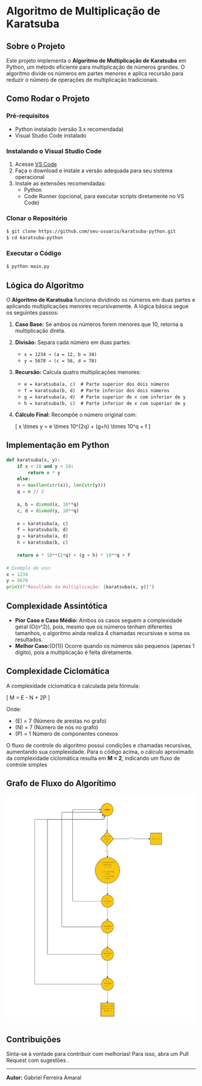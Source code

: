 # Algoritmo de Multiplicação de Karatsuba

## Sobre o Projeto
Este projeto implementa o **Algoritmo de Multiplicação de Karatsuba** em Python, um método eficiente para multiplicação de números grandes. O algoritmo divide os números em partes menores e aplica recursão para reduzir o número de operações de multiplicação tradicionais.

## Como Rodar o Projeto
### Pré-requisitos
- Python instalado (versão 3.x recomendada)
- Visual Studio Code instalado

### Instalando o Visual Studio Code
1. Acesse [VS Code](https://code.visualstudio.com/)
2. Faça o download e instale a versão adequada para seu sistema operacional
3. Instale as extensões recomendadas:
   - Python
   - Code Runner (opcional, para executar scripts diretamente no VS Code)

### Clonar o Repositório
```bash
$ git clone https://github.com/seu-usuario/karatsuba-python.git
$ cd karatsuba-python
```

### Executar o Código
```bash
$ python main.py
```

## Lógica do Algoritmo
O **Algoritmo de Karatsuba** funciona dividindo os números em duas partes e aplicando multiplicações menores recursivamente. A lógica básica segue os seguintes passos:

1. **Caso Base:** Se ambos os números forem menores que 10, retorna a multiplicação direta.
2. **Divisão:** Separa cada número em duas partes:
   - `x = 1234 → (a = 12, b = 34)`
   - `y = 5678 → (c = 56, d = 78)`
3. **Recursão:** Calcula quatro multiplicações menores:
   - `e = karatsuba(a, c)  # Parte superior dos dois números`
   - `f = karatsuba(b, d)  # Parte inferior dos dois números`
   - `g = karatsuba(a, d)  # Parte superior de x com inferior de y`
   - `h = karatsuba(b, c)  # Parte inferior de x com superior de y`
4. **Cálculo Final:** Recompõe o número original com:
   
   \[ x \times y = e \times 10^{2q} + (g+h) \times 10^q + f \]

## Implementação em Python
```python
def karatsuba(x, y):
    if x < 10 and y < 10:
        return x * y
    else:
    n = max(len(str(x)), len(str(y)))
    q = n // 2
    
    a, b = divmod(x, 10**q)
    c, d = divmod(y, 10**q)
    
    e = karatsuba(a, c)
    f = karatsuba(b, d)
    g = karatsuba(a, d)
    h = karatsuba(b, c)  
    
    return e * 10**(2*q) + (g + h) * 10**q + f

# Exemplo de uso:
x = 1234
y = 5678
print(f"Resultado da multiplicação: {karatsuba(x, y)}")
```

## Complexidade Assintótica
- **Pior Caso e Caso Médio:** Ambos os casos seguem a complexidade geral \(O(n^2)\), pois, mesmo que os números tenham diferentes tamanhos, o algoritmo ainda realiza 4 chamadas recursivas e soma os resultados.
- **Melhor Caso:**\(O(1)\)  Ocorre quando os números são pequenos (apenas 1 dígito), pois a multiplicação é feita diretamente.


## Complexidade Ciclomática
A complexidade ciclomática é calculada pela fórmula:

\[ M = E - N + 2P \]

Onde:
- \(E\) = 7 (Número de arestas no grafo)
- \(N\) = 7 (Número de nós no grafo) 
- \(P\) = 1 Número de componentes conexos 

O fluxo de controle do algoritmo possui condições e chamadas recursivas, aumentando sua complexidade. Para o código acima, o cálculo aproximado da complexidade ciclomática resulta em **M = 2**, indicando um fluxo de controle simples

## Grafo de Fluxo do Algorítimo
![Grafo de Fluxo](Images/Grafo.jpg)

## Contribuições
Sinta-se à vontade para contribuir com melhorias! Para isso, abra um Pull Request com sugestões .

---
**Autor:** Gabriel Ferreira Amaral



